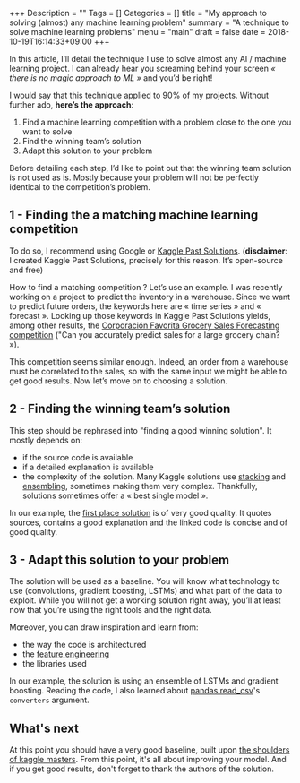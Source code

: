 +++
Description = ""
Tags = []
Categories = []
title = "My approach to solving (almost) any machine learning problem"
summary = "A technique to solve machine learning problems"
menu = "main"
draft = false
date = 2018-10-19T16:14:33+09:00
+++

In this article, I’ll detail the technique I use to solve almost any AI / machine learning project.
I can already hear you screaming behind your screen *« there is no magic approach to ML »*  and you’d be right!

 I would say that this technique applied to 90% of my projects. Without further ado, **here’s the approach**:

1. Find a machine learning competition with a problem close to the one you want to solve
2.  Find the winning team’s solution
3. Adapt this solution to your problem

Before detailing each step, I’d like to point out that the winning team solution is not used as is.
 Mostly because your problem will not be perfectly identical to the competition’s problem.

## 1 - Finding the a matching machine learning competition
To do so, I recommend using Google or [Kaggle Past Solutions](https://ndres.me/kaggle-past-solutions/). (**disclaimer**: I created Kaggle Past Solutions, precisely for this reason. It’s open-source and free)

How to find a matching competition ? Let’s use an example. I was recently working
on a project to predict the inventory in a warehouse. Since we want to predict future orders,
the keywords here are « time series » and « forecast ».
Looking up those keywords in Kaggle Past Solutions yields, among other results,
the [Corporación Favorita Grocery Sales Forecasting competition](https://www.kaggle.com/c/favorita-grocery-sales-forecasting)
("Can you accurately predict sales for a large grocery chain? »).

This competition seems similar enough. Indeed, an order from a warehouse must be
correlated to the sales, so with the same input we might be able to get good results.
 Now let’s move on to choosing a solution.

## 2 - Finding the winning team’s solution
This step should be rephrased into "finding a good winning solution". It mostly depends on:

- if the source code is available
- if a detailed explanation is available
- the complexity of the solution. Many Kaggle solutions use
[stacking](http://blog.kaggle.com/2016/12/27/a-kagglers-guide-to-model-stacking-in-practice/)
and [ensembling](https://en.wikipedia.org/wiki/Ensemble_learning), sometimes making
them very complex. Thankfully, solutions sometimes offer a « best single model ».

In our example, the [first place solution](https://www.kaggle.com/c/favorita-grocery-sales-forecasting/discussion/47582)
is of very good quality. It quotes sources, contains a good explanation and the linked code is concise and of good quality.

## 3 - Adapt this solution to your problem

The solution will be used as a baseline. You will know what technology to use
(convolutions, gradient boosting, LSTMs) and what part of the data to exploit.
While you will not get a working solution right away, you’ll at least now that
 you’re using the right tools and the right data.

Moreover, you can draw inspiration and learn from:

- the way the code is architectured
- the [feature engineering](https://en.wikipedia.org/wiki/Feature_engineering)
- the libraries used

In our example, the solution is using an ensemble of LSTMs and gradient boosting.
 Reading the code, I also learned about [pandas.read_csv](https://pandas.pydata.org/pandas-docs/stable/generated/pandas.read_csv.html)'s
 `converters` argument.

## What's next
At this point you should have a very good baseline, built upon [the shoulders of kaggle masters](https://en.wikipedia.org/wiki/Standing_on_the_shoulders_of_giants).
From this point, it's all about improving your model. And if you get good results, don't forget to thank the authors of the solution.

